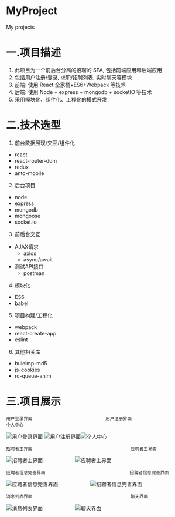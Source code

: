 # MyProject
My projects
# 一.项目描述
1.  此项目为一个前后台分离的招聘的 SPA, 包括前端应用和后端应用
2.  包括用户注册/登录, 求职/招聘列表, 实时聊天等模块
3.  前端: 使用 React 全家桶+ES6+Webpack 等技术
4.  后端: 使用 Node + express + mongodb + socketIO 等技术
5.  采用模块化、组件化、工程化的模式开发

# 二.技术选型
1.  前台数据展现/交互/组件化
   * react
   * react-router-dom
   * redux
   * antd-mobile
2.  后台项目
   *  node
   *  express
   *  mongodb
   *  mongoose
   *  socket.io
3.    前后台交互
   * AJAX请求
     * axios
     * async/await
   * 测试API接口
     * postman
4.  模块化
   *  ES6
   *  babel
5.   项目构建/工程化
   *  webpack
   *  react-create-app
   *  eslint
6.    其他相关库
   *  buleimp-md5
   *  js-cookies
   *  rc-queue-anim

# 三.项目展示
    用户登录界面                            用户注册界面                 　 　　　　　个人中心
![用户登录界面](https://github.com/Nicetomeetyou777/MyProject/raw/master/README_IMG/用户登录界面.png)
![用户注册界面](https://github.com/Nicetomeetyou777/MyProject/raw/master/README_IMG/用户注册界面.png)![个人中心](https://github.com/Nicetomeetyou777/MyProject/raw/master/README_IMG/招聘者个人中心.png)

    招聘者主界面 　　　　　　　　　　　　　　　　　　　　　　应聘者主界面
![招聘者主界面](https://github.com/Nicetomeetyou777/MyProject/raw/master/README_IMG/招聘者主界面.png)
　　　　　　![应聘者主界面](https://github.com/Nicetomeetyou777/MyProject/raw/master/README_IMG/应聘者主界面.png)

    应聘者信息完善界面    　　　　　　　　　　　　　　　　　招聘者信息完善界面
![应聘者信息完善界面](https://github.com/Nicetomeetyou777/MyProject/raw/master/README_IMG/应聘者信息完善界面.png)
　　　　　　![招聘者信息完善界面](https://github.com/Nicetomeetyou777/MyProject/raw/master/README_IMG/招聘者信息完善界面.png)
      
    消息列表界面      　　　　　　　　　　　　　　　　　　　聊天界面
![消息列表界面](https://github.com/Nicetomeetyou777/MyProject/raw/master/README_IMG/消息列表界面.png)
　　　　　　![聊天界面](https://github.com/Nicetomeetyou777/MyProject/raw/master/README_IMG/聊天界面.png)

              

